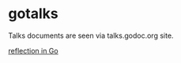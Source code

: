 # gotalks
Talks documents are seen via talks.godoc.org site.

[reflection in Go](http://talks.godoc.org/github.com/GoodGun/gotalks/src/cradle-to-grave-go/presentation.slide)
